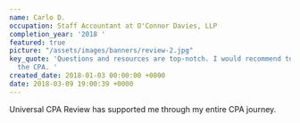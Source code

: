 ```yaml
---
name: Carlo D.
occupation: Staff Accountant at O'Connor Davies, LLP
completion_year: '2018 '
featured: true
picture: "/assets/images/banners/review-2.jpg"
key_quote: 'Questions and resources are top-notch. I would recommend to anybody pursuing
  the CPA. '
created_date: 2018-01-03 00:00:00 +0000
date: 2018-03-09 19:00:39 +0000
---
```

Universal CPA Review has supported me through my entire CPA journey.  